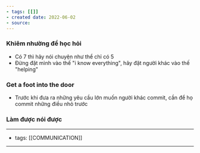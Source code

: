 ```yaml
---
- tags: [[]]
- created date: 2022-06-02
- source: 
---
```

### Khiêm nhường để học hỏi
-   Có 7 thì hãy nói chuyện như thể chỉ có 5
-   Đừng đặt mình vào thế "i know everything", hãy đặt người khác vào thế "helping"

### Get a foot into the door
-   Trước khi đưa ra những yêu cầu lớn muốn người khác commit, cần để họ commit những điều nhỏ trước
### Làm được nói được
---
- tags: [[COMMUNICATION]]
---